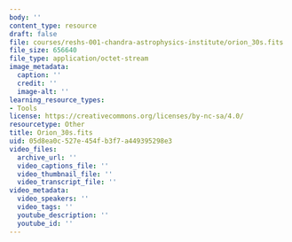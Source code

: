 ```yaml
---
body: ''
content_type: resource
draft: false
file: courses/reshs-001-chandra-astrophysics-institute/orion_30s.fits
file_size: 656640
file_type: application/octet-stream
image_metadata:
  caption: ''
  credit: ''
  image-alt: ''
learning_resource_types:
- Tools
license: https://creativecommons.org/licenses/by-nc-sa/4.0/
resourcetype: Other
title: Orion_30s.fits
uid: 05d8ea0c-527e-454f-b3f7-a449395298e3
video_files:
  archive_url: ''
  video_captions_file: ''
  video_thumbnail_file: ''
  video_transcript_file: ''
video_metadata:
  video_speakers: ''
  video_tags: ''
  youtube_description: ''
  youtube_id: ''
---
```

